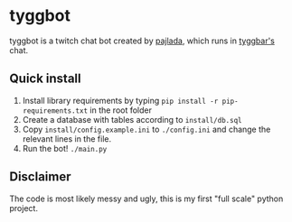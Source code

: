 # tyggbot

tyggbot is a twitch chat bot created by [pajlada](http://twitch.tv/pajlada), which runs in [tyggbar's](http://twitch.tv/tyggbar) chat.

## Quick install

1. Install library requirements by typing `pip install -r pip-requirements.txt` in the root folder
2. Create a database with tables according to `install/db.sql`
3. Copy `install/config.example.ini` to `./config.ini` and change the relevant lines in the file.
4. Run the bot! `./main.py`

## Disclaimer

The code is most likely messy and ugly, this is my first "full scale" python project.
